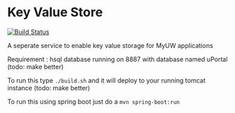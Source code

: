 # Key Value Store

[![Build Status](https://travis-ci.org/UW-Madison-DoIT/KeyValueStore.svg)](https://travis-ci.org/UW-Madison-DoIT/KeyValueStore)

A seperate service to enable key value storage for MyUW applications

Requirement : hsql database running on 8887 with database named uPortal (todo: make better)

To run this type `./build.sh` and it will deploy to your running tomcat instance (todo: make better)

To run this using spring boot just do a `mvn spring-boot:run`
